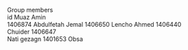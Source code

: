 Group members                 
id
Muaz Amin                     
1406874
Abdulfetah Jemal              1406650 
Lencho Ahmed                  1406440                  
Chuider                       1406647                                                         
Nati gezagn                   1401653
Obsa       
